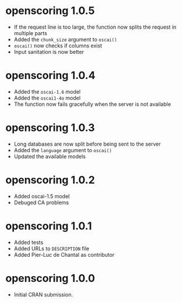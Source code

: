 # openscoring 1.0.5

* If the request line is too large, the function now splits the request in multiple parts
* Added the `chunk_size` argument to `oscai()`
* `oscai()` now checks if columns exist
* Input sanitation is now better

# openscoring 1.0.4

* Added the `oscai-1.6` model
* Added the `oscai1-4o` model
* The function now fails gracefully when the server is not available

# openscoring 1.0.3

* Long databases are now split before being sent to the server
* Added the `language` argument to `oscai()`
* Updated the available models

# openscoring 1.0.2

* Added oscai-1.5 model
* Debuged CA problems

# openscoring 1.0.1

* Added tests
* Added URLs to `DESCRIPTION` file
* Added Pier-Luc de Chantal as contributor

# openscoring 1.0.0

* Initial CRAN submission.
